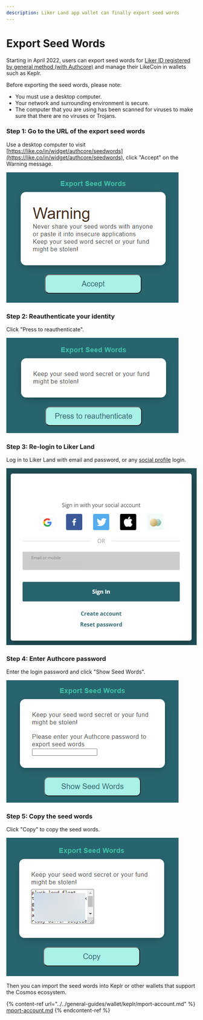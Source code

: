 ```yaml
---
description: Liker Land app wallet can finally export seed words
---
```


# Export Seed Words

Starting in April 2022, users can export seed words for [Liker ID registered by general method (with Authcore)](register/) and manage their LikeCoin in wallets such as Keplr.

Before exporting the seed words, please note:&#x20;

* You must use a desktop computer.
* Your network and surrounding environment is secure.
* The computer that you are using has been scanned for viruses to make sure that there are no viruses or Trojans.

### Step 1: Go to the URL of the export seed words

Use a desktop computer to visit [https://like.co/in/widget/authcore/seedwords](https://like.co/in/widget/authcore/seedwords), click "Accept" on the Warning message.

![](<../../.gitbook/assets/Seed Words 1en.png>)

### Step 2: Reauthenticate your identity

Click "Press to reauthenticate".

![](<../../.gitbook/assets/Seed Words 2en.png>)

### Step 3: Re-login to Liker Land

Log in to Liker Land with email and password, or any [social profile](register/social-media-logins.md) login.

![](<../../.gitbook/assets/Seed Words 3en.png>)

### Step 4: Enter Authcore password

Enter the login password and click "Show Seed Words".

![](<../../.gitbook/assets/Seed Words 4en.png>)

### Step 5: Copy the seed words

Click "Copy" to copy the seed words.

![](<../../.gitbook/assets/Seed Words 5en.png>)

Then you can import the seed words into Keplr or other wallets that support the Cosmos ecosystem.

{% content-ref url="../../general-guides/wallet/keplr/mport-account.md" %}
[mport-account.md](../../general-guides/wallet/keplr/mport-account.md)
{% endcontent-ref %}
